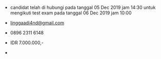 - candidat telah di hubungi pada tanggal 05 Dec 2019 jam 14:30 untuk mengikuti test exam pada tanggal 06 Dec 2019 jam 10:00

- linggaadi4nd@gmail.com

- 0896 2311 6148

- IDR 7.000.000,-

- 
